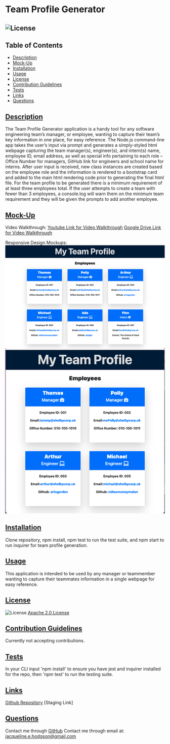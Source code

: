 
# Team Profile Generator
## ![License](https://img.shields.io/badge/License-Apache_2.0-blue.svg) 

## Table of Contents
- [Description](#description)
- [Mock-Up](#mock-up)
- [Installation](#installation)
- [Usage](#usage)
- [License](#license)
- [Contribution Guidelines](#contribution-guidelines)
- [Tests](#tests)
- [Links](#links)
- [Questions](#questions)

## [Description](#table-of-contents)
The Team Profile Generator application is a handy tool for any software engineering team’s manager, or employee, wanting to capture their team’s key information in one place, for easy reference. The Node.js command-line app takes the user’s input via prompt and generates a simply-styled html webpage capturing the team manager(s), engineer(s), and intern(s) name, employee ID, email address, as well as special info pertaining to each role – Office Number for managers, GitHub link for engineers and school name for interns. After user input is received, new class instances are created based on the employee role and the information is rendered to a bootstrap card and added to the main html rendering code prior to generating the final html file. For the team profile to be generated there is a minimum requirement of at least three employees total. If the user attempts to create a team with fewer than 3 employees, a console.log will warn them on the minimum team requirement and they will be given the prompts to add another employee.

## [Mock-Up](#table-of-contents)

Video Walkthrough: 
[Youtube Link for Video Walkthrough](https://youtu.be/3-Hi0WK9JpM)
[Google Drive Link for Video Walkthrough](https://drive.google.com/file/d/17AedgpVAQM-SBYOaNXL6V2ARIuR7RIF6/view?usp=sharing)

Responsive Design Mockups:
![Laptop Mockup](dist/images/Screenshot_Laptop.png)
![Tablet Screenshot](dist/images/Screenshot_Tablet.png)

## [Installation](#table-of-contents)
Clone repository, npm install, npm test to run the test suite, and npm start to run inquirer for team profile generation.

## [Usage](#table-of-contents)
This application is intended to be used by any manager or teammember wanting to capture their teammates information in a single webpage for easy reference.

## [License](#table-of-contents)
![License](https://img.shields.io/badge/License-Apache_2.0-blue.svg)
[Apache 2.0 License](https://www.apache.org/licenses/LICENSE-2.0)

## [Contribution Guidelines](#table-of-contents)
Currently not accepting contributions.

## [Tests](#table-of-contents)
In your CLI input 'npm install' to ensure you have jest and inquirer installed for the repo, then 'npm test' to run the testing suite.

## [Links](#table-of-contents)
[Github Repository](https://github.com/jacih/Team-Profile-Generator)
[Staging Link]

## [Questions](#table-of-contents)
Contact me through [GitHub](https://github.com/jacih)
Contact me through email at: [jacqueline.e.hodgson@gmail.com](mailto:jacqueline.e.hodgson@gmail.com)
